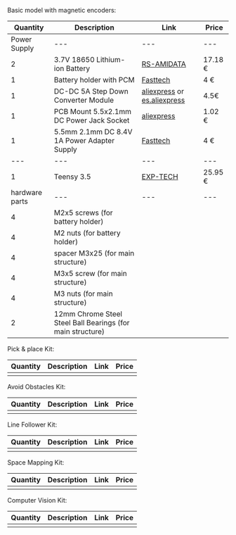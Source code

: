 Basic model with magnetic encoders:

| Quantity | Description | Link | Price |
|---|---|---|---|
| Power Supply |---|---|---|
| 2  | 3.7V 18650 Lithium-ion Battery | [RS-AMIDATA](https://ie.rs-online.com/web/p/speciality-size-rechargeable-batteries/7887261/) | 17.18 € |
| 1 | Battery holder with PCM | [Fasttech](https://www.fasttech.com/p/1279500) | 4 € |
| 1 | DC-DC 5A Step Down Converter Module | [aliexpress](https://www.aliexpress.com/item/DC-DC-4-5-30V-to-0-8-30V-5A-Step-Down-Converter-Module-Circuit-Voltage/1724909910.html?ws_ab_test=searchweb0_0,searchweb201602_5_10152_10151_10065_10344_10068_10342_10547_10343_51102_10340_10548_10341_10084_10083_10307_10301_10303_10312_10313_10059_10314_10184_10534_100031_10604_10103_10605_10594_10142,searchweb201603_1,ppcSwitch_5&algo_expid=59acf9db-747c-4bae-9396-6da0b7c3cc02-29&algo_pvid=59acf9db-747c-4bae-9396-6da0b7c3cc02&rmStoreLevelAB=5) or [es.aliexpress](https://es.aliexpress.com/item/DC-DC-4-5V-30V-to-0-8V-30V-5A-Step-Down-Power-Apply/32332363457.html) | 4.5€ |
| 1 | PCB Mount 5.5x2.1mm DC Power Jack Socket | [aliexpress](https://es.aliexpress.com/store/product/10Pcs-PCB-Mount-5-5-x-2-1-mm-Female-DC-Power-Jack-Plug-Socket-Connector/2881256_32816199401.html?ws_ab_test=searchweb0_0,searchweb201602_5_10152_10151_10065_10344_10068_10342_10547_10343_51102_10340_10548_10341_10084_10083_10307_10301_10303_10312_10313_10059_10314_10184_10534_100031_10604_10103_10605_10594_10142,searchweb201603_1,ppcSwitch_5&algo_expid=5eab03d4-3ff3-4e66-bbec-f828e346cfb2-0&algo_pvid=5eab03d4-3ff3-4e66-bbec-f828e346cfb2&rmStoreLevelAB=5) | 1.02 € |
| 1 | 5.5mm 2.1mm DC 8.4V 1A Power Adapter Supply | [Fasttech](https://www.fasttech.com/p/1284905) | 4 € |
|---|---|---|---|
| 1 | Teensy 3.5 | [EXP-TECH](https://www.exp-tech.de/en/platforms/teensy/7786/teensy-3.5) | 25.95 € |
| hardware parts |---|---|---|
| 4 | M2x5 screws (for battery holder) |  |  |
| 4 | M2 nuts (for battery holder) |  |  |
| 4 | spacer M3x25 (for main structure) |  |  |
| 4 | M3x5 screw (for main structure) |  |  |
| 4 | M3 nuts (for main structure)|  |  |
| 2 | 12mm Chrome Steel Steel Ball Bearings (for main structure)|  |  | 


Pick & place Kit:

| Quantity | Description | Link | Price |
|---|---|---|---|
|  |  |  |  |


Avoid Obstacles Kit:

| Quantity | Description | Link | Price |
|---|---|---|---|
|  |  |  |  |


Line Follower Kit:

| Quantity | Description | Link | Price |
|---|---|---|---|
|  |  |  |  |


Space Mapping Kit:

| Quantity | Description | Link | Price |
|---|---|---|---|
|  |  |  |  |


Computer Vision Kit:

| Quantity | Description | Link | Price |
|---|---|---|---|
|  |  |  |  |
